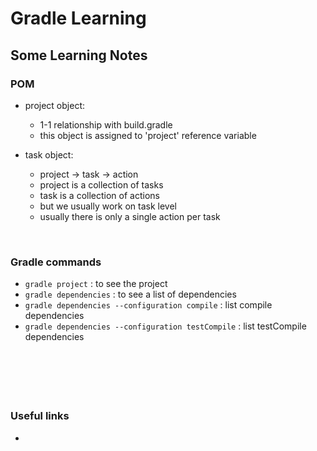 # Gradle Learning 

## Some Learning Notes ##

### POM ###
* project object: 
  * 1-1 relationship with build.gradle
  * this object is assigned to 'project' reference variable
  
* task object:
  * project -> task -> action
  * project is a collection of tasks
  * task is a collection of actions 
  * but we usually work on task level
  * usually there is only a single action per task

&nbsp;

### Gradle commands ###
* `gradle project` : to see the project
* `gradle dependencies` : to see a list of dependencies
* `gradle dependencies --configuration compile` : list compile dependencies
* `gradle dependencies --configuration testCompile` : list testCompile dependencies

&nbsp;

&nbsp;
----
### Useful links ###
* 


